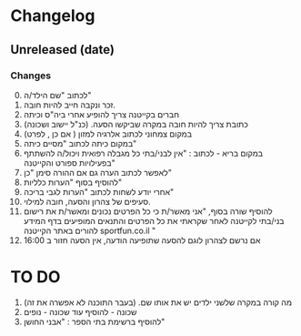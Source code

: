 # Changelog

## Unreleased (date)

### Changes

0. לכתוב "שם הילד/ה"
1. זכר ונקבה חייב להיות חובה.
2. חברים בקייטנה צריך להופיע אחרי ביה"ס וכיתה
3. כתובת צריך להיות חובה במקרה שביקשו הסעה. (כנ"ל יישוב ושכונה)
4. במקום צמחוני לכתוב אלרגיה למזון ( אם כן , לפרט)
5. במקום כיתה לכתוב "מסיים כיתה"
6. במקום בריא - לכתוב : "אין לבני/בתי כל מגבלה רפואית ויכול/ה להשתתף בפעילויות
   ספורט והקייטנה"
7. לאפשר לכתוב הערה גם אם ההורה סימן "כן"
8. להוסיף בסוף "הערות כלליות"
9. אחרי יודע לשחות לכתוב "הערות לגבי בריכה"
10. סעיפים של צהרון והסעה, חובה למילוי.
11. להוסיף שורה בסוף, "אני מאשר/ת כי כל הפרטים נכונים ומאשר/ת את רישום בני/בתי
    לקייטנה לאחר שקראתי את כל הפרטים והתנאים המופיעים בדף המידע להורים באתר
    הקייטנה sportfun.co.il "
12. אם נרשם לצהרון לוגם להסעה שתופיעה הודעה, אין הסעה חזור ב 16:00

# TO DO

1. מה קורה במקרה שלשני ילדים יש את אותו שם. (בעבר התוכנה לא אפשרה את זה)
2. שכונה - להוסיף עוד שכונה - נופים
3. להוסיף ברשימת בתי הספר : "אבני החושן"
